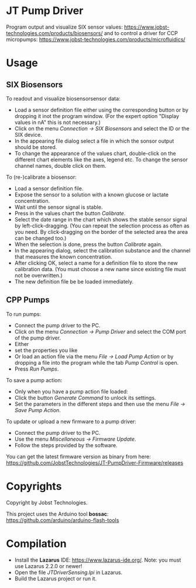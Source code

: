 # JT Pump Driver

Program output and visualize SIX sensor values: https://www.jobst-technologies.com/products/biosensors/
and to control a driver for CCP micropumps: https://www.jobst-technologies.com/products/microfluidics/

# Usage

## SIX Biosensors

To readout and visualize biosensorsensor data:
- Load a sensor definition file either using the corresponding button
  or by dropping it inot the program window.
  (For the expert option "Display values in nA" this is not necessary.)
- Click on the menu *Connection → SIX Biosensors* and select the ID or the SIX device.
- In the appearing file dialog select a file in which the sonsor output should be stored.
- To change the appearance of the values chart, double-click on the different chart elements
  like the axes, legend etc. To change the sensor channel names, double click on them.
  
To (re-)calibrate a biosensor:
- Load a sensor definition file.
- Expose the sensor to a solution with a known glucose or lactate concentration.
- Wait until the sensor signal is stable.
- Press in the values chart the button *Calibrate*.
- Select the date range in the chart which shows the stable sensor signal by left-click-dragging.
  (You can repeat the selection process as often as you need.
   By click-dragging on the border of the selected area the area can be changed too.)
- When the selection is done, press the button *Calibrate* again.
- In the appearing dialog, select the calibration substance and the channel that measures the
  known concentration.
- After clicking OK, select a name for a definition file to store the new calibration data.
  (You must choose a new name since existing file must not be overwritten.)
- The new definition file be be loaded immediately.

## CPP Pumps

To run pumps:
- Connect the pump driver to the PC.
- Click on the menu *Connection → Pump Driver* and select the COM port of the pump driver.
- Either
 - set the properties you like
 - Or load an action file via the menu *File → Load Pump Action* or by dropping a file into
   the program while the tab *Pump Control* is open.
- Press *Run Pumps*.

To save a pump action:
- Only when you have a pump action file loaded:
 - Click the button *Generate Command* to unlock its settings.
- Set the parameters in the different steps and then use the menu
  *File → Save Pump Action*.

To update or upload a new firmware to a pump driver:
- Connect the pump driver to the PC.
- Use the menu *Miscellaneous → Firmware Update*.
- Follow the steps provided by the software.

You can get the latest firmware version as binary from here: https://github.com/JobstTechnologies/JT-PumpDriver-Firmware/releases

# Copyrights

Copyright by Jobst Technologies.

This project uses the Arduino tool **bossac**: https://github.com/arduino/arduino-flash-tools

# Compilation

- Install the **Lazarus** IDE: https://www.lazarus-ide.org/.
  Note: you must use Lazarus 2.2.0 or newer!
- Open the file *JTDriverSensing.lpi* in Lazarus.
- Build the Lazarus project or run it.
